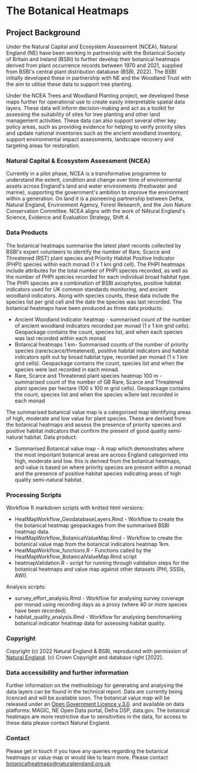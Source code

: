 # The Botanical Heatmaps


## Project Background

Under the Natural Capital and Ecosystem Assessment (NCEA), Natural England (NE) have been working in partnership with the Botanical Society of Britain and Ireland (BSBI) to further develop their botanical heatmaps derived from plant occurrence records between 1970 and 2021, supplied from BSBI's central plant distribution database (BSBI, 2022). The BSBI initially developed these in partnership with NE and the Woodland Trust with the aim to utilise these data to support tree planting.

Under the NCEA Trees and Woodland Planting project, we developed these maps further for operational use to create easily interpretable spatial data layers. These data will inform decision-making and act as a toolkit for assessing the suitability of sites for tree planting and other land management activities. These data can also support several other key policy areas, such as providing evidence for helping to verify priority sites and update national inventories such as the ancient woodland inventory, support environmental impact assessments, landscape recovery and targeting areas for restoration.


### Natural Capital & Ecosystem Assessment (NCEA)

Currently in a pilot phase, NCEA is a transformative programme to understand the extent, condition and change over time of environmental assets across England's land and water environments (freshwater and marine), supporting the government's ambition to improve the environment within a generation. On land it is a pioneering partnership between Defra, Natural England, Environment Agency, Forest Research, and the Join Nature Conservation Committee. NCEA aligns with the work of NAtural England's Science, Evidence and Evaluation Strategy, Shift 4.


### Data Products

The botanical heatmaps summarise the latest plant records collected by BSBI's expert volunteers to identify the number of Rare, Scarce and Threatened (RST) plant species and Priority Habitat Positive Indicator (PHPI) species within each monad (1 x 1 km grid cell). The PHPI heatmaps include attributes for the total number of PHPI species recorded, as well as the number of PHPI species recorded for each individual broad habitat type. The PHPI species are a combination of BSBI axiophytes, positive habitat indicators used for UK common standards monitoring, and ancient woodland indicators. Along with species counts, these data include the species list per grid cell and the date the species was last recorded. The botanical heatmaps have been produced as three data products:

* Ancient Woodland Indicator heatmap - summarised count of the number of ancient woodland indicators recorded per monad (1 x 1 km grid cells). Geopackage contains the count, species list, and when each species was last recorded within each monad
* Botanical heatmaps 1 km- Summarised counts of the number of priority species (rare/scarce/threatened), positive habitat indicators and habitat indicators split out by broad habitat type, recorded per monad (1 x 1 km grid cells). Geopackage contains the count, species list and when the species were last recorded in each monad.
* Rare, Scarce and Threatened plant species heatmap 100 m - summarised count of the number of GB Rare, Scarce and Threatened plant species per hectare (100 x 100 m grid cells). Geopackage contains the count, species list and when the species w3ere last recorded in each monad

The summarised botanical value map is a categorised map identifying areas of high, moderate and low value for plant species. These are derived from the botanical heatmaps and assess the presence of priority species and positive habitat indicators that confirm the present of good quality semi-natural habitat. 
Data product:

* Summarised Botanical value map - A map which demonstrates where the most important botanical areas are across England categorised into high, moderate and low. this is derived from the botanical heatmaps, and value is based on where priority species are present within a monad and the presence of positive habitat species indicating areas of high quality semi-natural habitat. 

### Processing Scripts

Workflow R markdown scripts with knitted html versions:

* HeatMapWorkflow_GeodatabaseLayers.Rmd - Workflow to create the the botanical heatmap geopackages from the summarised BSBI heatmap data.
* HeatMapWorkflow_BotanicalValueMap.Rmd - Workflow to create the botanical value map from the botanical indicators heatmap 1km.
* HeatMapWorkflow_functions.R - Functions called by the HeatMapWorkflow_BotanicalValueMap.Rmd script
* heatmapValidation.R - script for running through validation steps for the botanical heatmaps and value map against other datasets (PHI, SSSIs, AWI)

Analysis scripts:

* survey_effort_analysis.Rmd - Workflow for analysing survey coverage per monad using recording days as a proxy (where 40 or more species have been recorded).
* habitat_quality_analysis.Rmd - Workflow for analysing benchmarking botanical indicator heatmap data for assessing habitat quality.

### Copyright

Copyright (c) 2022 Natural England & BSBI, reproduced with permission of <a href="https://www.gov.uk/government/organisations/natural-england">Natural England</a>. (c) Crown Copyright and database right [2022].

### Data accessibility and further information

Further information on the methodology for generating and analysing the data layers can be found in the technical report. Data are currently being licenced and will be available soon. The botanical value map will be released under an <a href="https://www.nationalarchives.gov.uk/doc/open-government-licence/version/3/">Open Government Licence v.3.0</a>. and available on data platforms: MAGIC, NE Open Data portal, Defra DSP, data.gov.
The botanical heatmaps are more restrictive due to sensitivities in the data, for access to these data please contact Natural England.

### Contact

Please get in touch if you have any queries regarding the botanical heatmaps or value map or would like to learn more. Please contact botanicalheatmaps@naturalengland.org.uk


